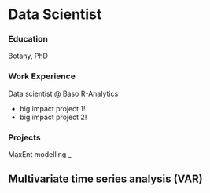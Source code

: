 # Data Scientist 

### Education
Botany, PhD

### Work Experience 
Data scientist @ Baso R-Analytics
- big impact project 1!
- big impact project 2!

### Projects
MaxEnt modelling
_ 



Multivariate time series analysis (VAR)
-
